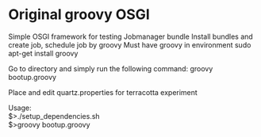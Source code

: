 Original groovy OSGI
====================
Simple OSGI framework for testing Jobmanager bundle
Install bundles and create job, schedule job by groovy
Must have groovy in environment
  sudo apt-get install groovy

Go to directory and simply run the following command:
  groovy bootup.groovy
  
Place and edit quartz.properties for terracotta experiment

Usage:  
	  $>./setup_dependencies.sh  
	  $>groovy bootup.groovy

